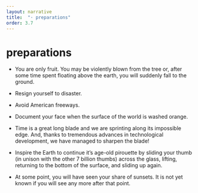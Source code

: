 ```yaml
---
layout: narrative
title:  "· preparations"
order: 3.7
---
```


# preparations

- You are only fruit. You may be violently blown from the tree or, after some time spent floating above the earth, you will suddenly fall to the ground.

- Resign yourself to disaster.

- Avoid American freeways.

- Document your face when the surface of the world is washed orange.

- Time is a great long blade and we are sprinting along its impossible edge. And, thanks to tremendous advances in technological development, we have managed to sharpen the blade!

- Inspire the Earth to continue it’s age-old pirouette by sliding your thumb (in unison with the other 7 billion thumbs) across the glass, lifting, returning to the bottom of the surface, and sliding up again.

- At some point, you will have seen your share of sunsets. It is not yet known if you will see any more after that point.
